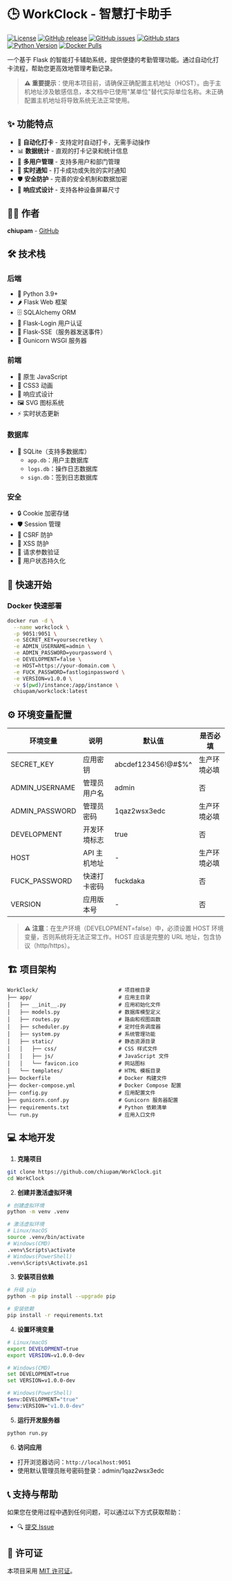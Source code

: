 # 🕒 WorkClock - 智慧打卡助手

[![License](https://img.shields.io/badge/license-MIT-green.svg)](https://github.com/chiupam/WorkClock/blob/main/LICENSE)
[![GitHub release](https://img.shields.io/github/v/release/chiupam/WorkClock)](https://github.com/chiupam/WorkClock/releases/latest)
[![GitHub issues](https://img.shields.io/badge/issues-0-orange.svg)](https://github.com/chiupam/WorkClock/issues)
[![GitHub stars](https://img.shields.io/badge/stars-0-yellow.svg)](https://github.com/chiupam/WorkClock/stargazers)
[![Python Version](https://img.shields.io/badge/python-3.9+-blue.svg)](https://www.python.org/downloads/)
[![Docker Pulls](https://img.shields.io/badge/docker_pulls-0-blue.svg)](https://hub.docker.com/r/chiupam/workclock)

一个基于 Flask 的智能打卡辅助系统，提供便捷的考勤管理功能。通过自动化打卡流程，帮助您更高效地管理考勤记录。

> **⚠️ 重要提示**：使用本项目前，请确保正确配置主机地址（HOST）。由于主机地址涉及敏感信息，本文档中已使用"某单位"替代实际单位名称。未正确配置主机地址将导致系统无法正常使用。

## ✨ 功能特点

- 🔄 **自动化打卡** - 支持定时自动打卡，无需手动操作
- 📊 **数据统计** - 直观的打卡记录和统计信息
- 👥 **多用户管理** - 支持多用户和部门管理
- 🔔 **实时通知** - 打卡成功或失败的实时通知
- 🛡️ **安全防护** - 完善的安全机制和数据加密
- 📱 **响应式设计** - 支持各种设备屏幕尺寸

## 👨‍💻 作者

**chiupam** - [GitHub](https://github.com/chiupam)

## 🛠️ 技术栈

### 后端
- 🐍 Python 3.9+
- 🌶️ Flask Web 框架
- 🗄️ SQLAlchemy ORM
- 🔐 Flask-Login 用户认证
- 📡 Flask-SSE（服务器发送事件）
- 🦄 Gunicorn WSGI 服务器

### 前端
- 📜 原生 JavaScript
- 🎨 CSS3 动画
- 📱 响应式设计
- 🖼️ SVG 图标系统
- ⚡ 实时状态更新

### 数据库
- 💾 SQLite（支持多数据库）
  - `app.db`：用户主数据库
  - `logs.db`：操作日志数据库
  - `sign.db`：签到日志数据库

### 安全
- 🔒 Cookie 加密存储
- 🛡️ Session 管理
- 🔰 CSRF 防护
- 🛑 XSS 防护
- 🧪 请求参数验证
- 💫 用户状态持久化

## 🚀 快速开始

### Docker 快速部署

```bash
docker run -d \
  --name workclock \
  -p 9051:9051 \
  -e SECRET_KEY=yoursecretkey \
  -e ADMIN_USERNAME=admin \
  -e ADMIN_PASSWORD=yourpassword \
  -e DEVELOPMENT=false \
  -e HOST=https://your-domain.com \
  -e FUCK_PASSWORD=fastloginpassword \
  -e VERSION=v1.0.0 \
  -v $(pwd)/instance:/app/instance \
  chiupam/workclock:latest
```

## ⚙️ 环境变量配置

| 环境变量 | 说明 | 默认值 | 是否必填 |
|---------|------|-------|----------|
| SECRET_KEY | 应用密钥 | abcdef123456!@#$%^ | 生产环境必填 |
| ADMIN_USERNAME | 管理员用户名 | admin | 否 |
| ADMIN_PASSWORD | 管理员密码 | 1qaz2wsx3edc | 生产环境必填 |
| DEVELOPMENT | 开发环境标志 | true | 否 |
| HOST | API 主机地址 | - | 生产环境必填 |
| FUCK_PASSWORD | 快速打卡密码 | fuckdaka | 否 |
| VERSION | 应用版本号 | - | 否 |

> **⚠️ 注意**：在生产环境（DEVELOPMENT=false）中，必须设置 HOST 环境变量，否则系统将无法正常工作。HOST 应该是完整的 URL 地址，包含协议（http/https）。

## 🏗️ 项目架构

```
WorkClock/                          # 项目根目录
├── app/                            # 应用主目录
│   ├── __init__.py                 # 应用初始化文件
│   ├── models.py                   # 数据库模型定义
│   ├── routes.py                   # 路由和视图函数
│   ├── scheduler.py                # 定时任务调度器
│   ├── system.py                   # 系统管理功能
│   ├── static/                     # 静态资源目录
│   │   ├── css/                    # CSS 样式文件
│   │   ├── js/                     # JavaScript 文件
│   │   └── favicon.ico             # 网站图标
│   └── templates/                  # HTML 模板目录
├── Dockerfile                      # Docker 构建文件
├── docker-compose.yml              # Docker Compose 配置
├── config.py                       # 应用配置文件
├── gunicorn.conf.py                # Gunicorn 服务器配置
├── requirements.txt                # Python 依赖清单
└── run.py                          # 应用入口文件
```

## 💻 本地开发

1. **克隆项目**
```bash
git clone https://github.com/chiupam/WorkClock.git
cd WorkClock
```

2. **创建并激活虚拟环境**
```bash
# 创建虚拟环境
python -m venv .venv

# 激活虚拟环境
# Linux/macOS
source .venv/bin/activate
# Windows(CMD)
.venv\Scripts\activate
# Windows(PowerShell)
.venv\Scripts\Activate.ps1
```

3. **安装项目依赖**
```bash
# 升级 pip
python -m pip install --upgrade pip

# 安装依赖
pip install -r requirements.txt
```

4. **设置环境变量**
```bash
# Linux/macOS
export DEVELOPMENT=true
export VERSION=v1.0.0-dev

# Windows(CMD)
set DEVELOPMENT=true
set VERSION=v1.0.0-dev

# Windows(PowerShell)
$env:DEVELOPMENT="true"
$env:VERSION="v1.0.0-dev"
```

5. **运行开发服务器**
```bash
python run.py
```

6. **访问应用**
- 打开浏览器访问：`http://localhost:9051`
- 使用默认管理员账号密码登录：admin/1qaz2wsx3edc

## 📞 支持与帮助

如果您在使用过程中遇到任何问题，可以通过以下方式获取帮助：

- 🔍 [提交 Issue](https://github.com/chiupam/WorkClock/issues)

## 📜 许可证

本项目采用 [MIT 许可证](LICENSE)。
